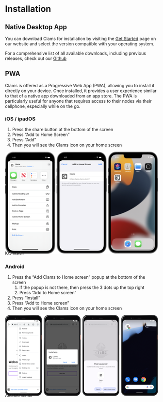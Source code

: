 # Installation

## Native Desktop App

You can download Clams for installation by visiting the [Get Started](http://clams.tech/get-started) page on our website and select the version compatible with your operating system.

For a comprehensive list of all available downloads, including previous releases, check out our [Github](https://github.com/clams-tech/App/releases)

## PWA

Clams is offered as a Progressive Web App (PWA), allowing you to install it directly on your device. Once installed, it provides a user experience similar to that of a native app downloaded from an app store. The PWA is particularly useful for anyone that requires access to their nodes via their cellphone, especially while on the go.

### iOS / ipadOS

1. Press the share button at the bottom of the screen
2. Press “Add to Home Screen”
3. Press “Add”
4. Then you will see the Clams icon on your home screen

<img alt="iOS install" src="../assets/installation-ios.png">
<figcaption style='font-size: small; margin: -1em 0 2em 0;'>iOS Install</figcaption>

### Android

1. Press the “Add Clams to Home screen” popup at the bottom of the screen
   1. If the popup is not there, then press the 3 dots up the top right
   2. Press “Add to Home screen”
2. Press “Install”
3. Press “Add to Home screen”
4. Then you will see the Clams icon on your home screen

<img alt="Android install" src="../assets/installation-android.png">
<figcaption style='font-size: small; margin: -1em 0 2em 0;'>Android Install</figcaption>
